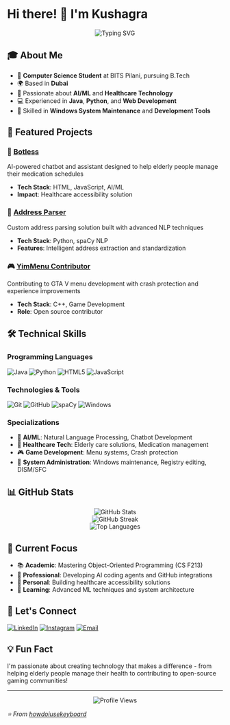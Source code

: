 # Hi there! 👋 I'm Kushagra

<div align="center">
  <img src="https://readme-typing-svg.herokuapp.com?font=Fira+Code&pause=1000&width=435&lines=Computer+Science+Student;AI+%26+ML+Enthusiast;Full+Stack+Developer;Open+Source+Contributor" alt="Typing SVG" />
</div>

## 🎓 About Me

- 🎯 **Computer Science Student** at BITS Pilani, pursuing B.Tech
- 🌍 Based in **Dubai**
- 🤖 Passionate about **AI/ML** and **Healthcare Technology**
- 💻 Experienced in **Java**, **Python**, and **Web Development**
- 🔧 Skilled in **Windows System Maintenance** and **Development Tools**

## 🚀 Featured Projects

### 🏥 [Botless](https://github.com/howdoiusekeyboard/Botless)
AI-powered chatbot and assistant designed to help elderly people manage their medication schedules
- **Tech Stack**: HTML, JavaScript, AI/ML
- **Impact**: Healthcare accessibility solution

### 📍 [Address Parser](https://github.com/howdoiusekeyboard/address-parser)
Custom address parsing solution built with advanced NLP techniques
- **Tech Stack**: Python, spaCy NLP
- **Features**: Intelligent address extraction and standardization

### 🎮 [YimMenu Contributor](https://github.com/YimMenu/YimMenu)
Contributing to GTA V menu development with crash protection and experience improvements
- **Tech Stack**: C++, Game Development
- **Role**: Open source contributor

## 🛠️ Technical Skills

### Programming Languages
![Java](https://img.shields.io/badge/Java-ED8B00?style=for-the-badge&logo=java&logoColor=white)
![Python](https://img.shields.io/badge/Python-3776AB?style=for-the-badge&logo=python&logoColor=white)
![HTML5](https://img.shields.io/badge/HTML5-E34F26?style=for-the-badge&logo=html5&logoColor=white)
![JavaScript](https://img.shields.io/badge/JavaScript-F7DF1E?style=for-the-badge&logo=javascript&logoColor=black)

### Technologies & Tools
![Git](https://img.shields.io/badge/Git-F05032?style=for-the-badge&logo=git&logoColor=white)
![GitHub](https://img.shields.io/badge/GitHub-100000?style=for-the-badge&logo=github&logoColor=white)
![spaCy](https://img.shields.io/badge/spaCy-09A3D5?style=for-the-badge&logo=spacy&logoColor=white)
![Windows](https://img.shields.io/badge/Windows-0078D6?style=for-the-badge&logo=windows&logoColor=white)

### Specializations
- 🤖 **AI/ML**: Natural Language Processing, Chatbot Development
- 🏥 **Healthcare Tech**: Elderly care solutions, Medication management
- 🎮 **Game Development**: Menu systems, Crash protection
- 🔧 **System Administration**: Windows maintenance, Registry editing, DISM/SFC

## 📊 GitHub Stats

<div align="center">
  <img src="https://github-readme-stats.vercel.app/api?username=howdoiusekeyboard&show_icons=true&theme=radical" alt="GitHub Stats" />
</div>

<div align="center">
  <img src="https://github-readme-streak-stats.herokuapp.com/?user=howdoiusekeyboard&theme=radical" alt="GitHub Streak" />
</div>

<div align="center">
  <img src="https://github-readme-stats.vercel.app/api/top-langs/?username=howdoiusekeyboard&layout=compact&theme=radical" alt="Top Languages" />
</div>

## 🎯 Current Focus

- 📚 **Academic**: Mastering Object-Oriented Programming (CS F213)
- 🤖 **Professional**: Developing AI coding agents and GitHub integrations
- 🏥 **Personal**: Building healthcare accessibility solutions
- 🌱 **Learning**: Advanced ML techniques and system architecture

## 🤝 Let's Connect

[![LinkedIn](https://img.shields.io/badge/LinkedIn-0077B5?style=for-the-badge&logo=linkedin&logoColor=white)](https://linkedin.com/in/kushagra-golash)
[![Instagram](https://img.shields.io/badge/Instagram-E4405F?style=for-the-badge&logo=instagram&logoColor=white)](https://instagram.com/kushxgram)
[![Email](https://img.shields.io/badge/Email-D14836?style=for-the-badge&logo=gmail&logoColor=white)](mailto:kushagra.2545@gmail.com)

## 💡 Fun Fact

I'm passionate about creating technology that makes a difference - from helping elderly people manage their health to contributing to open-source gaming communities!

---

<div align="center">
  <img src="https://komarev.com/ghpvc/?username=howdoiusekeyboard&color=blueviolet&style=flat-square&label=Profile+Views" alt="Profile Views" />
</div>

*⭐ From [howdoiusekeyboard](https://github.com/howdoiusekeyboard)*
